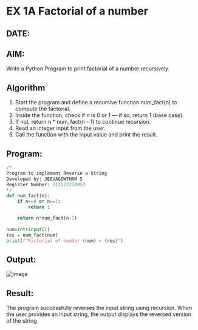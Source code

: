 # EX 1A Factorial of a number
## DATE:
## AIM:
Write a Python Program to print factorial of a number recursively.

## Algorithm
1. Start the program and define a recursive function num_fact(n) to compute the factorial.
2. Inside the function, check if n is 0 or 1 — if so, return 1 (base case).
3. If not, return n * num_fact(n - 1) to continue recursion.
4. Read an integer input from the user. 
5. Call the function with the input value and print the result.  

## Program:
```python
/*
Program to implement Reverse a String
Developed by: JEEVAGOWTHAM S
Register Number: 212222230053 
*/
def num_fact(n):
    if n==0 or n==1:
        return 1

    return n*num_fact(n-1)
        
num=int(input())  
res = num_fact(num)
print(f"Factorial of number {num} = {res}")

```

## Output:

![image](https://github.com/user-attachments/assets/60aa690c-32b5-467c-af38-7b45bed03a30)



## Result:
The program successfully reverses the input string using recursion. When the user provides an input string, the output displays the reversed version of the string
